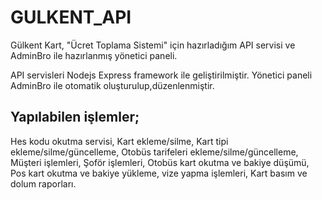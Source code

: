 # GULKENT_API

Gülkent Kart, "Ücret Toplama Sistemi" için hazırladığım API servisi ve AdminBro ile hazırlanmış yönetici paneli.

API servisleri Nodejs Express framework ile geliştirilmiştir.
Yönetici paneli AdminBro ile otomatik oluşturulup,düzenlenmiştir.

## Yapılabilen işlemler;
Hes kodu okutma servisi,
Kart ekleme/silme,
Kart tipi ekleme/silme/güncelleme,
Otobüs tarifeleri ekleme/silme/güncelleme,
Müşteri işlemleri,
Şoför işlemleri,
Otobüs kart okutma ve bakiye düşümü,
Pos kart okutma ve bakiye yükleme, vize yapma işlemleri,
Kart basım ve dolum raporları.